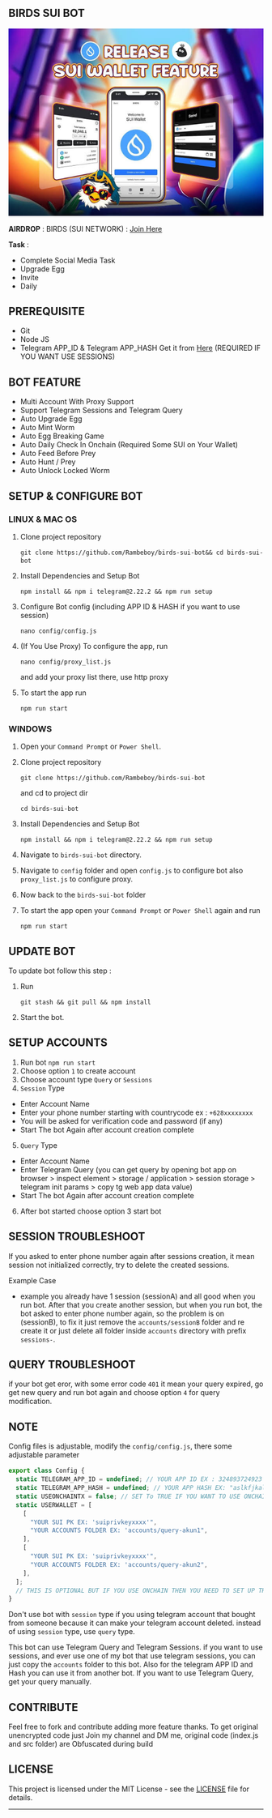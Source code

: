 ## BIRDS SUI BOT

![birds](assets/img1.png)

**AIRDROP** : 
BIRDS (SUI NETWORK) : [Join Here](https://t.me/birdx2_bot/birdx?startapp=6896240442)

**Task** :
- Complete Social Media Task
- Upgrade Egg
- Invite
- Daily

## PREREQUISITE

- Git
- Node JS
- Telegram APP_ID & Telegram APP_HASH Get it from [Here](https://my.telegram.org/auth?to=apps) (REQUIRED IF YOU WANT USE SESSIONS)

## BOT FEATURE

- Multi Account With Proxy Support
- Support Telegram Sessions and Telegram Query
- Auto Upgrade Egg
- Auto Mint Worm
- Auto Egg Breaking Game
- Auto Daily Check In Onchain (Required Some SUI on Your Wallet)
- Auto Feed Before Prey
- Auto Hunt / Prey
- Auto Unlock Locked Worm

## SETUP & CONFIGURE BOT

### LINUX & MAC OS

1. Clone project repository
   ```
   git clone https://github.com/Rambeboy/birds-sui-bot&& cd birds-sui-bot
   ```

2. Install Dependencies and Setup Bot
   ```
   npm install && npm i telegram@2.22.2 && npm run setup 
   ```

3. Configure Bot config (including APP ID & HASH if you want to use session)
   ```
   nano config/config.js
   ```

4. (If You Use Proxy) To configure the app, run
   ```
   nano config/proxy_list.js
   ```
   and add your proxy list there, use http proxy

5. To start the app run
   ```
   npm run start
   ```

### WINDOWS

1. Open your `Command Prompt` or `Power Shell`.

2. Clone project repository
   ```
   git clone https://github.com/Rambeboy/birds-sui-bot
   ```
   and cd to project dir
   ```
   cd birds-sui-bot
   ```

3. Install Dependencies and Setup Bot
   ```
   npm install && npm i telegram@2.22.2 && npm run setup
   ```

4. Navigate to `birds-sui-bot` directory.

5. Navigate to `config` folder and open `config.js` to configure bot also `proxy_list.js` to configure proxy.

6. Now back to the `birds-sui-bot` folder

7.  To start the app open your `Command Prompt` or `Power Shell` again and run
    ```
    npm run start
    ```

## UPDATE BOT

To update bot follow this step :

1. Run
   ```
   git stash && git pull && npm install
   ```
2. Start the bot.

## SETUP ACCOUNTS

1. Run bot `npm run start`
2. Choose option `1` to create account
3. Choose account type `Query` or `Sessions`
4. `Session` Type
- Enter Account Name
- Enter your phone number starting with countrycode ex : `+628xxxxxxxx`
- You will be asked for verification code and password (if any)
- Start The bot Again after account creation complete
5. `Query` Type
- Enter Account Name
- Enter Telegram Query (you can get query by opening bot app on browser > inspect element > storage / application > session storage > telegram init params > copy tg web app data value)
- Start The bot Again after account creation complete
6. After bot started choose option 3 start bot

## SESSION TROUBLESHOOT

If you asked to enter phone number again after sessions creation, it mean session not initialized correctly, try to delete the created sessions.

Example Case

- example you already have 1 session (sessionA) and all good when you run bot. After that you create another session, but when you run bot, the bot asked to enter phone number again, so the problem is on (sessionB), to fix it just remove the `accounts/sessionB` folder and re create it or just delete all folder inside `accounts` directory with prefix `sessions-`.

## QUERY TROUBLESHOOT

if your bot get eror, with some error code `401` it mean your query expired, go get new query and run bot again and choose option `4` for query modification.

## NOTE

Config files is adjustable, modify the `config/config.js`, there some adjustable parameter 
```js
export class Config {
  static TELEGRAM_APP_ID = undefined; // YOUR APP ID EX : 324893724923
  static TELEGRAM_APP_HASH = undefined; // YOUR APP HASH EX: "aslkfjkalsjflkasf" WATCH THE ""
  static USEONCHAINTX = false; // SET To TRUE IF YOU WANT TO USE ONCHAIN TX FOR CHECK IN AND UPGRADE
  static USERWALLET = [
    [
      "YOUR SUI PK EX: 'suiprivkeyxxxx'",
      "YOUR ACCOUNTS FOLDER EX: 'accounts/query-akun1",
    ],
    [
      "YOUR SUI PK EX: 'suiprivkeyxxxx'",
      "YOUR ACCOUNTS FOLDER EX: 'accounts/query-akun2",
    ],
  ]; 
  // THIS IS OPTIONAL BUT IF YOU USE ONCHAIN THEN YOU NEED TO SET UP THIS, MAKE SURE YOU WRITE WITH CORRECT FORMAT, IF YOU JUST WANT TO USE ONCHAIN ON SOME ACCOUNT, YOU CAN JUST PROVIDE PK AND ACOUNTS FOLDER FOR THAT ACC
}

```

Don't use bot with `session` type if you using telegram account that bought from someone because it can make your telegram account deleted. instead of using `session` type, use `query` type.

This bot can use Telegram Query and Telegram Sessions. if you want to use sessions, and ever use one of my bot that use telegram sessions, you can just copy the `accounts` folder to this bot. Also for the telegram APP ID and Hash you can use it from another bot. If you want to use Telegram Query, get your query manually.

## CONTRIBUTE

Feel free to fork and contribute adding more feature thanks. To get original unencrypted code just Join my channel and DM me, original code (index.js and src folder) are Obfuscated during build

## LICENSE

This project is licensed under the MIT License - see the [LICENSE](LICENSE) file for details.

---
